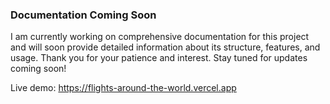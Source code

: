 ### Documentation Coming Soon

I am currently working on comprehensive documentation for this project and will soon provide detailed information about its structure, features, and usage. Thank you for your patience and interest. Stay tuned for updates coming soon!

Live demo: https://flights-around-the-world.vercel.app

